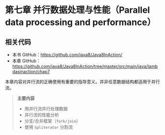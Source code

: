 # 第七章 并行数据处理与性能（Parallel data processing and performance）



## 相关代码

- 本书 GitHub：https://github.com/java8/Java8InAction/
- 本章 GitHub：https://github.com/java8/Java8InAction/tree/master/src/main/java/lambdasinaction/chap7



本章内容对并行流的正确使用有重要的指导意义。并非任意数据结构都适用于并行流。

> **主要内容**
>
> - 用并行流并行处理数据
> - 并行流的性能分析
> - 分支/合并框架（`fork/join`）
> - 使用 `Spliterator` 分割流